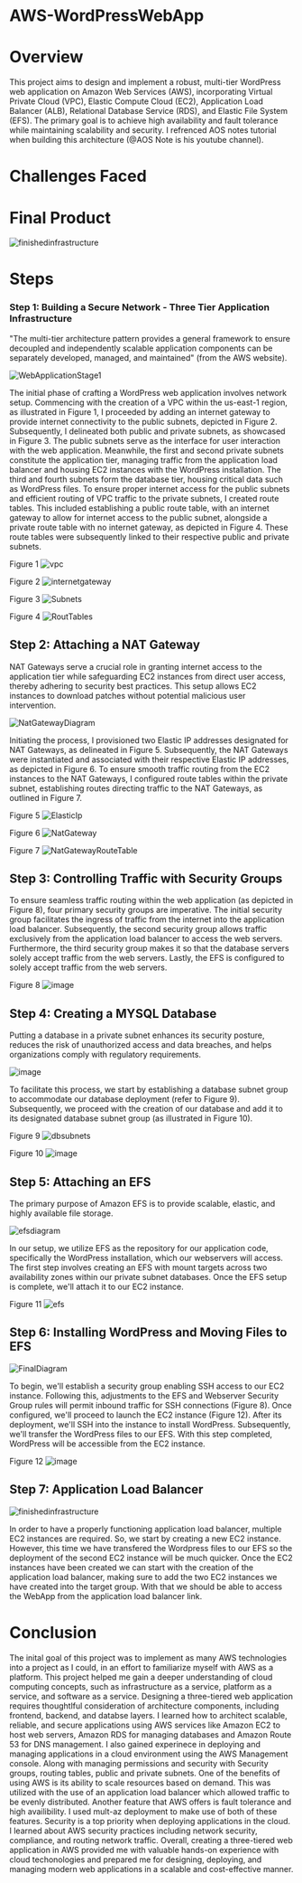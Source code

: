 # AWS-WordPressWebApp

# Overview
This project aims to design and implement a robust, multi-tier WordPress web application on Amazon Web Services (AWS), incorporating Virtual Private Cloud (VPC), Elastic Compute Cloud (EC2), Application Load Balancer (ALB), Relational Database Service (RDS), and Elastic File System (EFS). The primary goal is to achieve high availability and fault tolerance while maintaining scalability and security. I refrenced AOS notes tutorial when building this architecture (@AOS Note is his youtube channel). 

# Challenges Faced


# Final Product
![finishedinfrastructure](https://github.com/sauravnakarmi/AWS-WordPressWebApp/assets/70821330/94fa7c85-38fc-412b-ad5a-deb5c3d0c4e1)

# Steps

### Step 1: Building a Secure Network - Three Tier Application Infrastructure

"The multi-tier architecture pattern provides a general framework to ensure decoupled and independently scalable application components can be separately developed, managed, and maintained" (from the AWS website). 

![WebApplicationStage1](https://github.com/sauravnakarmi/AWS-WordPressWebApp/assets/70821330/092605ba-29ba-4218-a83c-ee35cc594b05)

The initial phase of crafting a WordPress web application involves network setup. Commencing with the creation of a VPC within the us-east-1 region, as illustrated in Figure 1, I proceeded by adding an internet gateway to provide internet connectivity to the public subnets, depicted in Figure 2. Subsequently, I delineated both public and private subnets, as showcased in Figure 3. The public subnets serve as the interface for user interaction with the web application. Meanwhile, the first and second private subnets constitute the application tier, managing traffic from the application load balancer and housing EC2 instances with the WordPress installation. The third and fourth subnets form the database tier, housing critical data such as WordPress files. To ensure proper internet access for the public subnets and efficient routing of VPC traffic to the private subnets, I created route tables. This included establishing a public route table, with an internet gateway to allow for internet access to the public subnet, alongside a private route table with no internet gateway, as depicted in Figure 4. These route tables were subsequently linked to their respective public and private subnets.

Figure 1
![vpc](https://github.com/sauravnakarmi/AWS-WordPressWebApp/assets/70821330/5606d210-5c04-4380-8572-d6021c8e1e8f)

Figure 2
![internetgateway](https://github.com/sauravnakarmi/AWS-WordPressWebApp/assets/70821330/0513c804-2b9d-4aec-8aa3-59f3b442f4d9)

Figure 3
![Subnets](https://github.com/sauravnakarmi/AWS-WordPressWebApp/assets/70821330/c9290c54-6b80-4cb9-8673-090ca91973c6)

Figure 4
![RoutTables](https://github.com/sauravnakarmi/AWS-WordPressWebApp/assets/70821330/daa7390b-444c-4943-805e-f3ffda44d709)

## Step 2: Attaching a NAT Gateway

NAT Gateways serve a crucial role in granting internet access to the application tier while safeguarding EC2 instances from direct user access, thereby adhering to security best practices. This setup allows EC2 instances to download patches without potential malicious user intervention.

![NatGatewayDiagram](https://github.com/sauravnakarmi/AWS-WordPressWebApp/assets/70821330/93b0a368-5f3b-4203-9f32-2fdb7a4d2363)

Initiating the process, I provisioned two Elastic IP addresses designated for NAT Gateways, as delineated in Figure 5. Subsequently, the NAT Gateways were instantiated and associated with their respective Elastic IP addresses, as depicted in Figure 6. To ensure smooth traffic routing from the EC2 instances to the NAT Gateways, I configured route tables within the private subnet, establishing routes directing traffic to the NAT Gateways, as outlined in Figure 7.

Figure 5
![ElasticIp](https://github.com/sauravnakarmi/AWS-WordPressWebApp/assets/70821330/3ba2c18d-ee70-4c91-987d-a422c2e85d87)

Figure 6
![NatGateway](https://github.com/sauravnakarmi/AWS-WordPressWebApp/assets/70821330/921aa575-fcbe-4483-accb-42dd9405851a)

Figure 7
![NatGatewayRouteTable](https://github.com/sauravnakarmi/AWS-WordPressWebApp/assets/70821330/d8c9a1a3-4267-4ded-bafc-5468d8280562)

## Step 3: Controlling Traffic with Security Groups

To ensure seamless traffic routing within the web application (as depicted in Figure 8), four primary security groups are imperative. The initial security group facilitates the ingress of traffic from the internet into the application load balancer. Subsequently, the second security group allows traffic exclusively from the application load balancer to access the web servers. Furthermore, the third security group makes it so that the database servers solely accept traffic from the web servers. Lastly, the EFS is configured to solely accept traffic from the web servers.

Figure 8
![image](https://github.com/sauravnakarmi/AWS-WordPressWebApp/assets/70821330/b5183c15-aa12-4a96-82e0-f64fb7561d3f)

## Step 4: Creating a MYSQL Database

Putting a database in a private subnet enhances its security posture, reduces the risk of unauthorized access and data breaches, and helps organizations comply with regulatory requirements.

![image](https://github.com/sauravnakarmi/AWS-WordPressWebApp/assets/70821330/1d56f4c1-bbb2-4742-9611-372bc7f05b58)

 To facilitate this process, we start by establishing a database subnet group to accommodate our database deployment (refer to Figure 9). Subsequently, we proceed with the creation of our database and add it to its designated database subnet group (as illustrated in Figure 10).

Figure 9
![dbsubnets](https://github.com/sauravnakarmi/AWS-WordPressWebApp/assets/70821330/74915534-cc31-49a4-84c4-e2ff35521662)

Figure 10
![image](https://github.com/sauravnakarmi/AWS-WordPressWebApp/assets/70821330/8113a7c3-b36a-495f-ac89-bde71dab713e)

## Step 5: Attaching an EFS

The primary purpose of Amazon EFS is to provide scalable, elastic, and highly available file storage.

![efsdiagram](https://github.com/sauravnakarmi/AWS-WordPressWebApp/assets/70821330/38ec656d-7f4a-4d3d-aa0e-75d4d2540329)

In our setup, we utilize EFS as the repository for our application code, specifically the WordPress installation, which our webservers will access. The first step involves creating an EFS with mount targets across two availability zones within our private subnet databases. Once the EFS setup is complete, we'll attach it to our EC2 instance.

Figure 11
![efs](https://github.com/sauravnakarmi/AWS-WordPressWebApp/assets/70821330/18477997-ef5f-4322-919a-47930cfc1568)

## Step 6: Installing WordPress and Moving Files to EFS

![FinalDiagram](https://github.com/sauravnakarmi/AWS-WordPressWebApp/assets/70821330/4475e295-5baa-4816-81cc-a74941905f65)

To begin, we'll establish a security group enabling SSH access to our EC2 instance. Following this, adjustments to the EFS and Webserver Security Group rules will permit inbound traffic for SSH connections (Figure 8). Once configured, we'll proceed to launch the EC2 instance (Figure 12). After its deployment, we'll SSH into the instance to install WordPress. Subsequently, we'll transfer the WordPress files to our EFS. With this step completed, WordPress will be accessible from the EC2 instance.

Figure 12
![image](https://github.com/sauravnakarmi/AWS-WordPressWebApp/assets/70821330/eb0dfd3b-9ae4-4f28-abaf-89f587d514c7)

## Step 7: Application Load Balancer

![finishedinfrastructure](https://github.com/sauravnakarmi/AWS-WordPressWebApp/assets/70821330/a91c41ad-1354-4e9b-9251-6df05f3e6cf5)

In order to have a properly functioning application load balancer, multiple EC2 instances are required. So, we start by creating a new EC2 instance. However, this time we have transfered the Wordpress files to our EFS so the deployment of the second EC2 instance will be much quicker. Once the EC2 instances have been created we can start with the creation of the application load balancer, making sure to add the two EC2 instances we have created into the target group. With that we should be able to access the WebApp from the application load balancer link.

# Conclusion
The inital goal of this project was to implement as many AWS technologies into a project as I could, in an effort to familiarize myself with AWS as a platform. This project helped me gain a deeper understanding of cloud computing concepts, such as infrastructure as a service, platform as a service, and software as a service. Designing a three-tiered web application requires thoughtlful consideration of architecture components, including frontend, backend, and databse layers. I learned how to architect scalable, reliable, and secure applications using AWS services like Amazon EC2 to host web servers, Amazon RDS for managing databases and Amazon Route 53 for DNS management. I also gained experinece in deploying and managing applications in a cloud environment using the AWS Management console. Along with managing permissions and security with Security groups, routing tables, public and private subnets. One of the benefits of using AWS is its ability to scale resources based on demand. This was utilized with the use of an application load balancer which allowed traffic to be evenly distributed. Another feature that AWS offers is fault tolerance and high availibility. I used mult-az deployment to make use of both of these features. Security is a top priority when deploying applications in the cloud. I learned about AWS security practices including network security, compliance, and routing network traffic. Overall, creating a three-tiered web application in AWS provided me with valuable hands-on experience with cloud techonologies and prepared me for designing, deploying, and managing modern web applications in a scalable and cost-effective manner. 

